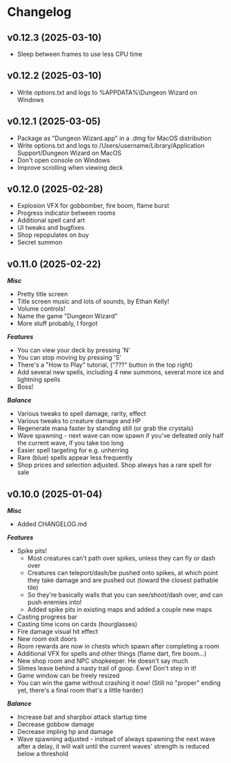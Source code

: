# Changelog

## v0.12.3 (2025-03-10)

- Sleep between frames to use less CPU time

## v0.12.2 (2025-03-10)

- Write options.txt and logs to %APPDATA%\Dungeon Wizard on Windows

## v0.12.1 (2025-03-05)

- Package as "Dungeon Wizard.app" in a .dmg for MacOS distribution
- Write options.txt and logs to /Users/username/Library/Application Support/Dungeon Wizard on MacOS
- Don't open console on Windows
- Improve scrolling when viewing deck

## v0.12.0 (2025-02-28)

- Explosion VFX for gobbomber, fire boom, flame burst
- Progress indicator between rooms
- Additional spell card art
- UI tweaks and bugfixes
- Shop repopulates on buy
- Secret summon

## v0.11.0 (2025-02-22)

***Misc***
- Pretty title screen
- Title screen music and lots of sounds, by Ethan Kelly!
- Volume controls!
- Name the game "Dungeon Wizard"
- More stuff probably, I forgot

***Features***
- You can view your deck by pressing 'N'
- You can stop moving by pressing 'S'
- There's a "How to Play" tutorial, ("???" button in the top right)
- Add several new spells, including 4 new summons, several more ice and lightning spells
- Boss!

***Balance***
- Various tweaks to spell damage, rarity, effect
- Various tweaks to creature damage and HP
- Regenerate mana faster by standing still (or grab the crystals)
- Wave spawning - next wave can now spawn if you've defeated only half the current wave, if you take too long
- Easier spell targeting for e.g. unherring
- Rare (blue) spells appear less frequently
- Shop prices and selection adjusted. Shop always has a rare spell for sale

## v0.10.0 (2025-01-04)

***Misc***
- Added CHANGELOG.md

***Features***
- Spike pits!
    - Most creatures can't path over spikes, unless they can fly or dash over
    - Creatures can teleport/dash/be pushed onto spikes, at which point they take damage and are pushed out (toward the closest pathable tile)
    - So they're basically walls that you can see/shoot/dash over, and can push enemies into!
    - Added spike pits in existing maps and added a couple new maps
- Casting progress bar
- Casting time icons on cards (hourglasses)
- Fire damage visual hit effect
- New room exit doors
- Room rewards are now in chests which spawn after completing a room
- Additional VFX for spells and other things (flame dart, fire boom...)
- New shop room and NPC shopkeeper. He doesn't say much
- Slimes leave behind a nasty trail of goop. Eww! Don't step in it!
- Game window can be freely resized
- You can win the game without crashing it now! (Still no "proper" ending yet, there's a final room that's a little harder)

***Balance***
- Increase bat and sharpboi attack startup time
- Decrease gobbow damage
- Decrease impling hp and damage
- Wave spawning adjusted - instead of always spawning the next wave after a delay, it will wait until the current waves' strength is reduced below a threshold

